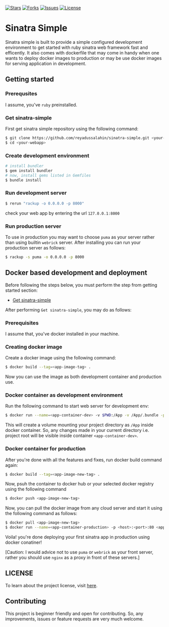 <!-- [![Build Status](https://img.shields.io/circleci/build/gh/reyadussalahin/sinatra-simple/main?style=flat-square)](https://circleci.com/gh/reyadussalahin/sinatra-simple/tree/master) -->
[![Stars](https://img.shields.io/github/stars/reyadussalahin/sinatra-simple?style=flat-square)](https://github.com/reyadussalahin/sinatra-simple/stargazers)
[![Forks](https://img.shields.io/github/forks/reyadussalahin/sinatra-simple?style=flat-square&color=purple)](https://github.com/reyadussalahin/sinatra-simple/network/members)
[![Issues](https://img.shields.io/github/issues/reyadussalahin/sinatra-simple?style=flat-square&color=blue)](https://github.com/reyadussalahin/sinatra-simple/issues)
[![License](https://img.shields.io/github/license/reyadussalahin/sinatra-simple?color=teal&style=flat-square)](https://github.com/reyadussalahin/sinatra-simple/blob/master/LICENSE)

# Sinatra Simple
Sinatra simple is built to provide a simple configured development environment to get started with ruby sinatra web framework fast and efficently. It also comes with dockerfile that may come in handy when one wants to deploy docker images to production or may be use docker images for serving application in development.

## Getting started
### Prerequsites
I assume, you've `ruby` preinstalled.

### Get sinatra-simple
First get sinatra simple repository using the following command:
```bash
$ git clone https://github.com/reyadussalahin/sinatra-simple.git <your-webapp>
$ cd <your-webapp>
```

### Create development environment
```bash
# install bundler
$ gem install bundler
# now, install gems listed in Gemfiles
$ bundle install
```

### Run development server
```bash
$ rerun "rackup -o 0.0.0.0 -p 8000"
```
check your web app by entering the url `127.0.0.1:8000`

### Run production server
To use in production you may want to choose `puma` as your server rather than using builtin `webrick` server. After installing you can run your production server as follows:
```bash
$ rackup -s puma -o 0.0.0.0 -p 8000
```

## Docker based development and deployment
Before following the steps below, you must perform the step from getting started section:
 - [Get sinatra-simple](#get-sinatra-simple)
 
 After performing `Get sinatra-simple`, you may do as follows:

### Prerequisites
I assume that, you've docker installed in your machine.

### Creating docker image
Create a docker image using the following command:
```bash
$ docker build --tag=<app-image-tag> .
```
Now you can use the image as both development container and production use.

### Docker container as development environment
Run the following command to start web server for development env:
```bash
$ docker run --name=<app-container-dev> -v $PWD:/App -v /App/.bundle -p 127.0.0.1:8000:80 -dit <app-image-tag> rerun "rackup -o 0.0.0.0 -p 8000"
```
This will create a volume mounting your project directory as `/App` inside docker container. So, any changes made in your current directory i.e. project root will be visible inside container `<app-container-dev>`.


### Docker container for production
After you're done with all the features and fixes, run docker build command again:
```bash
$ docker build --tag=<app-image-new-tag> .
```
Now, psuh the container to docker hub or your selected docker registry using the following command
```bash
$ docker push <app-image-new-tag>
```

Now, you can pull the docker image from any cloud server and start it using the following command as follows:
```bash
$ docker pull <app-image-new-tag>
$ docker run --name=<app-container-production> -p <host>:<port>:80 <app-image-new-tag>
```

Voila! you're done deploying your first sinatra app in production using docker conatiner!

[Caution: I would advice not to use `puma` or `webrick` as your front server, rather you should use `nginx` as a proxy in front of these servers.]

## LICENSE
To learn about the project license, visit [here](https://github.com/reyadussalahin/sinatra-simple/blob/master/LICENSE).


## Contributing
This project is beginner friendly and open for contributing. So, any improvements, issues or feature requests are very much welcome.
